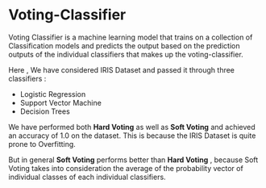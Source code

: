 # Voting-Classifier

Voting Classifier is a machine learning model that trains on a collection of Classification models and predicts the output based on the prediction outputs of the individual classifiers that makes up the voting-classifier.

Here , We have considered IRIS Dataset and passed it through three classifiers :

- Logistic Regression
- Support Vector Machine
- Decision Trees

We have performed both **Hard Voting** as well as **Soft Voting** and achieved an accuracy of 1.0 on the dataset. This is because the IRIS Dataset is quite prone to Overfitting.

But in general **Soft Voting** performs better than **Hard Voting** , because Soft Voting takes into consideration the average of the probability vector of individual classes of each individual classifiers.